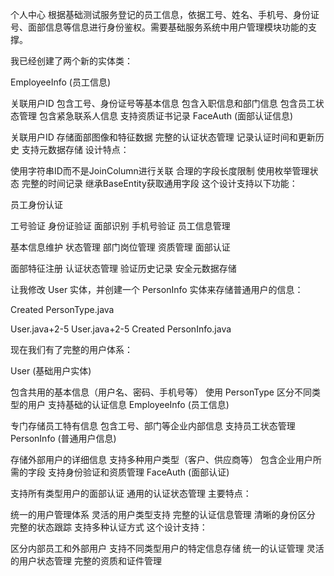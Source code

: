 个人中心
根据基础测试服务登记的员工信息，依据工号、姓名、手机号、身份证号、面部信息等信息进行身份鉴权。需要基础服务系统中用户管理模块功能的支撑。


我已经创建了两个新的实体类：

EmployeeInfo (员工信息)

关联用户ID
包含工号、身份证号等基本信息
包含入职信息和部门信息
包含员工状态管理
包含紧急联系人信息
支持资质证书记录
FaceAuth (面部认证信息)

关联用户ID
存储面部图像和特征数据
完整的认证状态管理
记录认证时间和更新历史
支持元数据存储
设计特点：

使用字符串ID而不是JoinColumn进行关联
合理的字段长度限制
使用枚举管理状态
完整的时间记录
继承BaseEntity获取通用字段
这个设计支持以下功能：

员工身份认证

工号验证
身份证验证
面部识别
手机号验证
员工信息管理

基本信息维护
状态管理
部门岗位管理
资质管理
面部认证

面部特征注册
认证状态管理
验证历史记录
安全元数据存储


让我修改 User 实体，并创建一个 PersonInfo 实体来存储普通用户的信息：

Created PersonType.java

User.java+2-5
User.java+2-5
Created PersonInfo.java

现在我们有了完整的用户体系：

User (基础用户实体)

包含共用的基本信息（用户名、密码、手机号等）
使用 PersonType 区分不同类型的用户
支持基础的认证信息
EmployeeInfo (员工信息)

专门存储员工特有信息
包含工号、部门等企业内部信息
支持员工状态管理
PersonInfo (普通用户信息)

存储外部用户的详细信息
支持多种用户类型（客户、供应商等）
包含企业用户所需的字段
支持身份验证和资质管理
FaceAuth (面部认证)

支持所有类型用户的面部认证
通用的认证状态管理
主要特点：

统一的用户管理体系
灵活的用户类型支持
完整的认证信息管理
清晰的身份区分
完整的状态跟踪
支持多种认证方式
这个设计支持：

区分内部员工和外部用户
支持不同类型用户的特定信息存储
统一的认证管理
灵活的用户状态管理
完整的资质和证件管理